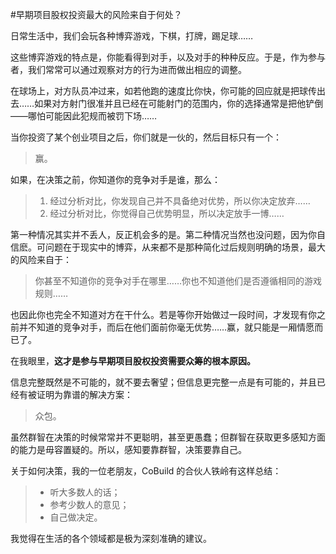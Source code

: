 #早期项目股权投资最大的风险来自于何处？

日常生活中，我们会玩各种博弈游戏，下棋，打牌，踢足球……

这些博弈游戏的特点是，你能看得到对手，以及对手的种种反应。于是，作为参与者，我们常常可以通过观察对方的行为进而做出相应的调整。

在球场上，对方队员冲过来，如若他跑的速度比你快，你可能的回应就是把球传出去……如果对方射门很准并且已经在可能射门的范围内，你的选择通常是把他铲倒——哪怕可能因此犯规而被罚下场……

当你投资了某个创业项目之后，你们就是一伙的，然后目标只有一个：

> 赢。

如果，在决策之前，你知道你的竞争对手是谁，那么：

> 1. 经过分析对比，你发现自己并不具备绝对优势，所以你决定放弃……
> 2. 经过分析对比，你觉得自己优势明显，所以决定放手一博……

第一种情况其实并不丢人，反正机会多的是。第二种情况当然也没问题，因为你自信麽。可问题在于现实中的博弈，从来都不是那种简化过后规则明确的场景，最大的风险来自于：

> 你甚至不知道你的竞争对手在哪里……你也不知道他们是否遵循相同的游戏规则……

也因此你也完全不知道对方在干什么。若是等你开始做过一段时间，才发现有你之前并不知道的竞争对手，而后在他们面前你毫无优势……赢，就只能是一厢情愿而已了。

在我眼里，**这才是参与早期项目股权投资需要众筹的根本原因。**

信息完整既然是不可能的，就不要去奢望；但信息更完整一点是有可能的，并且已经有被证明为靠谱的解决方案：

> 众包。

虽然群智在决策的时候常常并不更聪明，甚至更愚蠢；但群智在获取更多感知方面的能力是毋容置疑的。所以，感知要靠群智，决策要靠自己。

关于如何决策，我的一位老朋友，CoBuild 的合伙人铁岭有这样总结：

> * 听大多数人的话；
> * 参考少数人的意见；
> * 自己做决定。

我觉得在生活的各个领域都是极为深刻准确的建议。

